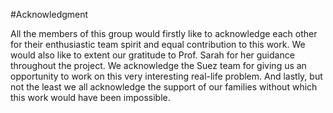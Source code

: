 #Acknowledgment

All the members of this group would firstly like to acknowledge each other for their enthusiastic team spirit and equal contribution to this work. We would also like to extent our gratitude to Prof. Sarah for her guidance throughout the project. We acknowledge the Suez team for giving us an opportunity to work on this very interesting real-life problem. And lastly, but not the least we all acknowledge the support of our families without which this work would have been impossible.
